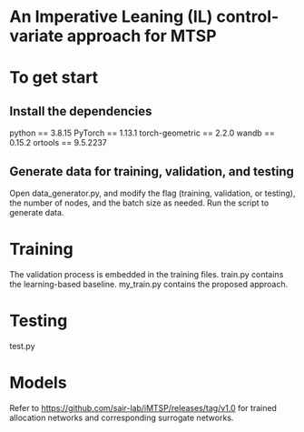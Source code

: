 # An Imperative Leaning (IL) control-variate approach for MTSP

# To get start
## Install the dependencies
python == 3.8.15
PyTorch == 1.13.1
torch-geometric == 2.2.0
wandb == 0.15.2
ortools == 9.5.2237
## Generate data for training, validation, and testing
Open data_generator.py, and modify the flag (training, validation, or testing), the number of nodes, and the batch size as needed. Run the script to generate data.
# Training
The validation process is embedded in the training files. 
train.py contains the learning-based baseline.
my_train.py contains the proposed approach.
# Testing
test.py

# Models
Refer to https://github.com/sair-lab/iMTSP/releases/tag/v1.0 for trained allocation networks and corresponding surrogate networks.
